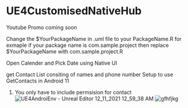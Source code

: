 # UE4CustomisedNativeHub

Youtube Promo coming soon

Change the $YourPackageName in .uml file to your PackageName.R for exmaple if your package name is com.sample.project then replace $YourPackageName with com.sample.project.R


Open Calender and Pick Date using Native UI 

get Contact List consiting of names and phone number
Setup to use GetContacts in Android 11
1. You only have to include permsision for contact
![UE4AndroiEnv - Unreal Editor 12_11_2021 12_59_38 AM](https://user-images.githubusercontent.com/37648290/145630902-853a61a5-f766-49d5-b587-34ee393b21e5.png)
![gfhfjkg](https://user-images.githubusercontent.com/37648290/147369718-1f68c6a1-4c4b-4a47-98a6-bd3ec96dd505.png)
